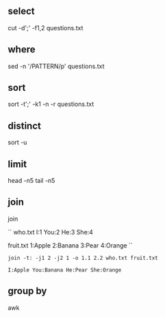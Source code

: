 ## select ##
cut -d';' -f1,2 questions.txt

## where ##
sed -n '/PATTERN/p' questions.txt

## sort ##
sort -t';' -k1 -n -r questions.txt

## distinct ##
sort -u

## limit ##
head -n5 
tail -n5

## join ##
join

``
who.txt
I:1
You:2
He:3
She:4

fruit.txt
1:Apple
2:Banana
3:Pear
4:Orange
``

`join -t: -j1 2 -j2 1 -o 1.1 2.2 who.txt fruit.txt`

``
I:Apple
You:Banana
He:Pear
She:Orange
``

## group by ##
awk
